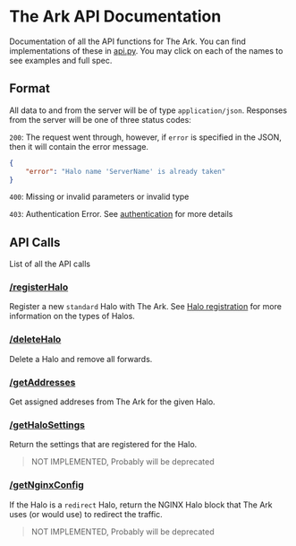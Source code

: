 # The Ark API Documentation
Documentation of all the API functions for The Ark. You can find implementations of these in [api.py](../theark/api.py). You may click on each of the names to see examples and full spec.

## Format
All data to and from the server will be of type `application/json`.
Responses from the server will be one of three status codes:

`200`: The request went through, however, if `error` is specified in the JSON, then it will contain the error message.

```json
{
    "error": "Halo name 'ServerName' is already taken"
}
```

`400`: Missing or invalid parameters or invalid type

`403`: Authentication Error. See [authentication](./api-authentication.md) for more details

## API Calls
List of all the API calls

### [/registerHalo](./api-halos.md#registerHalo)
Register a new `standard` Halo with The Ark. See [Halo registration](./api-halos.md) for more information on the types of Halos.

### [/deleteHalo](./api-halos.md#deleteHalo)
Delete a Halo and remove all forwards.

### [/getAddresses](./api-information.md#getAddresses)
Get assigned addreses from The Ark for the given Halo.

### [/getHaloSettings](./api-information.md#getHaloSettings)
Return the settings that are registered for the Halo.

> NOT IMPLEMENTED, Probably will be deprecated


### [/getNginxConfig](./api-information.md#getNginxConfig)
If the Halo is a `redirect` Halo, return the NGINX Halo block that The Ark uses (or would use)
to redirect the traffic.

> NOT IMPLEMENTED, Probably will be deprecated
